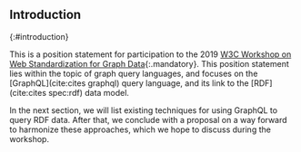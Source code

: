 ## Introduction
{:#introduction}

This is a position statement for participation to the 2019
[W3C Workshop on Web Standardization for Graph Data](https://www.w3.org/Data/events/data-ws-2019/){:.mandatory}.
This position statement lies within the topic of graph query languages,
and focuses on the [GraphQL](cite:cites graphql) query language, and its link to the [RDF](cite:cites spec:rdf) data model.

In the next section, we will list existing techniques for using GraphQL to query RDF data.
After that, we conclude with a proposal on a way forward to harmonize these approaches,
which we hope to discuss during the workshop.
